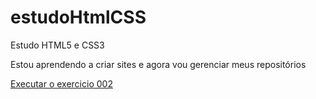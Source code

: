 # estudoHtmlCSS
 Estudo HTML5 e CSS3

 Estou aprendendo a criar sites e agora vou gerenciar meus repositórios

 <a href="https://heliotarquinio.github.io/estudoHtmlCSS/exercicios/ex002/index.html">Executar o exercicio 002</a>
